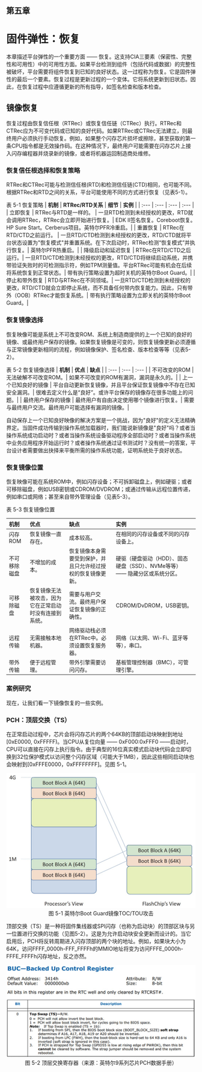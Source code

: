 ## 第五章

# 固件弹性：恢复

本章描述平台弹性的一个重要方面 —— 恢复。这支持CIA三要素（保密性、完整性和可用性）中的可用性方面。如果平台检测到组件（包括代码或数据）的完整性被破坏，平台需要将组件恢复到已知的良好状态。这一过程称为恢复。它是固件弹性的最后一个要素。恢复过程是更新过程的一个变体。它将系统更新到旧状态。因此，在恢复过程中应遵循更新的所有指导，如签名检查和版本检查。

## 镜像恢复

恢复过程由恢复信任根（RTRec）或恢复信任链（CTRec）执行。RTRec和CTRec应为不可变代码或已知的良好代码。如果RTRec或CTRec无法建立，则最终用户必须执行手动恢复。例如，如果整个闪存芯片损坏或擦除，甚至获取的第一条CPU指令都是无效操作码。在这种情况下，最终用户可能需要在闪存芯片上接入闪存编程器并烧录新的镜像，或者将机器运回制造商处维修。

### 恢复信任根选择和恢复策略

RTRec和CTRec可能与检测信任根(RTD)和检测信任链(CTD)相同，也可能不同。根据RTRec和RTD之间的关系，平台可能使用不同的方式进行恢复（见表5-1）。

表 5-1 恢复策略
| **机制** | **RTRec/RTD关系** | **细节** | **实例** |
| :--- | :--- | :--- | :--- |
| 立即恢复 | RTRec与RTD是一样的。 | 一旦RTD检测到未经授权的更改，RTD就会调用RTRec，RTRec会立即开始进行恢复。| EDK II签名恢复。Coreboot恢复。HP Sure Start。Cerberus项目。英特尔PFR冷重启。|
| 重置恢复 | RTRec在RTD/CTD之前运行。 | 一旦RTD/CTD检测到未经授权的更改，RTD/CTD就将平台状态设置为"恢复模式"并重置系统。在下次启动时，RTRec检测“恢复模式”并执行恢复。| 英特尔PFR热重启。|
| 降级启动和延迟恢复 | RTRec在RTD/CTD之后运行。| 一旦RTD/CTD检测到未经授权的更改，RTD/CTD将继续启动系统，并携带验证失败时的可检测指示符，例如TPM测量值。平台RTRec可能有机会在后续将系统恢复到正常状态。| 带有执行策略设置为超时关机的英特尔Boot Guard。|
| 停止和带外恢复 | RTD与RTRec在不同领域。| 一旦RTD/CTD检测到未经授权的更改，RTD/CTD就会立即停止系统，而不具备任何带内恢复能力。因此，只有带外（OOB）RTRec才能恢复系统。| 带有执行策略设置为立即关机的英特尔Boot Guard。|

### 恢复镜像选择

恢复映像可能是系统上不可改变ROM、系统上制造商提供的上一个已知的良好的镜像、或最终用户保存的镜像。如果恢复镜像是可变的，则恢复镜像更新必须遵循与正常镜像更新相同的流程，例如镜像保护、签名检查、版本检查等等（见表5-2）。

表 5-2 恢复镜像选择
| **机制** | **优点** | **缺点** |
| :--- | :--- | :--- |
| 不可改变的ROM | 无法破解不可改变ROM。| 如果不可改变的ROM有漏洞，漏洞是永久的。|
| 上一个已知良好的镜像 | 平台自动更新恢复镜像，并且平台保证恢复镜像中不存在已知安全漏洞。| 很难去定义什么是“良好”。或许平台保存的镜像存在很多功能上的问题。|
| 最终用户保存的镜像 | 最终用户有自由决定使用哪个镜像进行恢复。| 需要与最终用户交流。最终用户可能选择有漏洞的镜像。|

自动保存上一个已知良好映像的解决方案是一个挑战，因为"良好"的定义无法精确界定。当固件成功传输到操作系统加载器时，我们能说新镜像是"良好"吗？或者当操作系统成功启动时？或者当操作系统设备驱动程序全部启动时？或者当操作系统中业务应用程序开始运行时？或者操作系统通过证书测试时？没有统一的答案，平台设计者需要做出抉择来平衡所需的操作系统功能，证明系统处于良好状态。

### 恢复镜像位置

恢复映像可能在系统ROM中，例如闪存设备；不可拆卸磁盘上，例如硬驱；或者可移除磁盘，例如USB密钥或CDROM/DVDROM；或通过传输从远程位置传递，例如串口或网络；甚至来自带外管理设备（见表5-3）。

表 5-3 恢复镜像位置

| **机制** | **优点** | **缺点** | **实例** |
| :--- | :--- | :--- | :--- |
| 闪存ROM | 恢复镜像一直存在。| 成本较高。| 在相同的闪存设备或不同的闪存设备上。|
| 不可移除磁盘 | 不增加的成本。| 恢复镜像本身需要受到保护，并且只允许经过授权的恢复镜像更新。| 硬驱（硬盘驱动（HDD）、固态硬盘（SSD）、NVMe等等） —— 隐藏分区或系统分区。|
| 可移除磁盘 | 恢复镜像无法被攻击，因为它在正常启动时没有连接到系统。| 需要与用户交流。最终用户保证恢复镜像的正确性。| CDROM/DvDROM，USB密钥。|
| 远程传输 | 无需接触本地机器。| 网络驱动栈必须在RTRec中。必须设置恢复服务器。| 网络（以太网、Wi-Fi、蓝牙等等），串口。|
| 带外传输 | 便于远程管理。| 带外引擎需要访问闪存。| 基板管理控制器（BMC），可管理引擎。|

### 案例研究

现在，让我们看一下镜像恢复的一些实例。

### PCH：顶层交换（TS）

在正常启动过程中，芯片会将闪存芯片的两个64KB的顶部启动块映射到地址[0xE0000, 0xFFFFF)。当CPU从复位向量 —— 0xF000:0xFFF0 ——启动时，CPU可以直接在闪存上执行指令。由于典型的16位真实模式启动块代码会立即切换到32位保护模式以访问整个闪存区域（可能大于1MB），因此这些相同启动块也会映射到[0xFFFE0000，0xFFFFFFFF]。见图 5-1。

<div align=center><img src=Figures/Chapter-5-Screenshot/Figure-5-1.jpg></img></div>
<div align=center>图 5-1 英特尔Boot Guard镜像TOC/TOU攻击</div>

顶部交换（TS）是一种将固件集线器或SPI闪存（也称为启动块）的顶部区块与另一位置进行交换的功能（见图5-2）。这是为允许启动块安全更新而设计的。当它启用后，PCH将反转周期进入闪存顶部的两个块的地址。例如，如果块大小为64K，访问FFFF_0000h-FFF_FFFFh的MMIO地址将变为访问FFFE_0000h-FFFE_FFFFh闪存地址，反之亦然。

<div align=center><img src=Figures/Chapter-5-Screenshot/Figure-5-2.jpg></img></div>
<div align=center>图 5-2 顶层交换寄存器（来源：英特尔9系列芯片PCH数据手册）</div>

